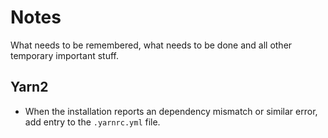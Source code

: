 # Notes
What needs to be remembered, what needs to be done and all other temporary important stuff.

## Yarn2
* When the installation reports an dependency mismatch or similar error, add entry to the `.yarnrc.yml` file.